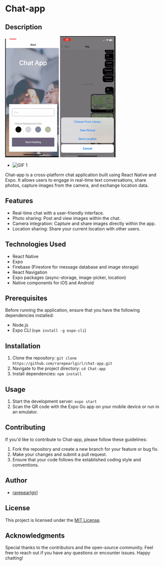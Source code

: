 # Chat-app

## Description

![screenshot](image.png)
![screenshot-2](image-2.png)

* ![GIF 1](assets/gif-file-1.gif)

Chat-app is a cross-platform chat application built using React Native and Expo. It allows users to engage in real-time text conversations, share photos, capture images from the camera, and exchange location data.

## Features

- Real-time chat with a user-friendly interface.
- Photo sharing: Post and view images within the chat.
- Camera integration: Capture and share images directly within the app.
- Location sharing: Share your current location with other users.

## Technologies Used

- React Native
- Expo
- Firebase (Firestore for message database and image storage)
- React Navigation
- Expo packages (async-storage, image-picker, location)
- Native components for iOS and Android

## Prerequisites

Before running the application, ensure that you have the following dependencies installed:

- Node.js
- Expo CLI (`npm install -g expo-cli`)

## Installation

1. Clone the repository: `git clone https://github.com/rarepearlgirl/chat-app.git`
2. Navigate to the project directory: `cd Chat-app`
3. Install dependencies: `npm install`

## Usage

1. Start the development server: `expo start`
2. Scan the QR code with the Expo Go app on your mobile device or run in an emulator.

## Contributing

If you'd like to contribute to Chat-app, please follow these guidelines:

1. Fork the repository and create a new branch for your feature or bug fix.
2. Make your changes and submit a pull request.
3. Ensure that your code follows the established coding style and conventions.

## Author
 - [rarepearlgirl](https://github.com/rarepearlgirl)

## License

This project is licensed under the [MIT License](https://opensource.org/license/mit/).

## Acknowledgments

Special thanks to the contributors and the open-source community.
Feel free to reach out if you have any questions or encounter issues. Happy chatting!
